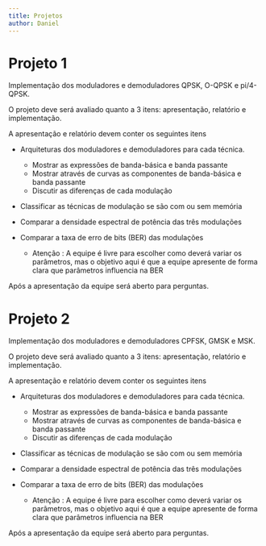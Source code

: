 ```yaml
---
title: Projetos
author: Daniel
---
```



# Projeto 1

Implementação dos moduladores e demoduladores QPSK, O-QPSK e pi/4-QPSK. 

O projeto deve será avaliado quanto a 3 itens:  apresentação, relatório e implementação.

A apresentação e relatório devem conter os seguintes itens

* Arquiteturas dos moduladores e demoduladores para cada técnica.
  * Mostrar as expressões de banda-básica e banda passante
  * Mostrar através de curvas as componentes de banda-básica e banda passante
  * Discutir as diferenças de cada modulação

* Classificar as técnicas de modulação se são com ou sem memória

* Comparar a densidade espectral de potência das três modulações

* Comparar a taxa de erro de bits (BER) das modulações
  * Atenção : A equipe é livre para escolher como deverá variar os parâmetros, mas o objetivo aqui é que a equipe apresente de forma clara que parâmetros influencia na BER


Após a apresentação da equipe será aberto para perguntas.

# Projeto 2

Implementação dos moduladores e demoduladores CPFSK, GMSK e MSK. 

O projeto deve será avaliado quanto a 3 itens:  apresentação, relatório e implementação.

A apresentação e relatório devem conter os seguintes itens

* Arquiteturas dos moduladores e demoduladores para cada técnica.
  * Mostrar as expressões de banda-básica e banda passante
  * Mostrar através de curvas as componentes de banda-básica e banda passante
  * Discutir as diferenças de cada modulação

* Classificar as técnicas de modulação se são com ou sem memória

* Comparar a densidade espectral de potência das três modulações

* Comparar a taxa de erro de bits (BER) das modulações
  * Atenção : A equipe é livre para escolher como deverá variar os parâmetros, mas o objetivo aqui é que a equipe apresente de forma clara que parâmetros influencia na BER

Após a apresentação da equipe será aberto para perguntas.